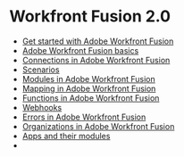 

# Workfront Fusion 2.0

* [Get started with Adobe Workfront Fusion](../../../workfront-fusion/get-started/get-started.md) 
* [Adobe Workfront Fusion basics](../../../workfront-fusion/workfront-fusion-basics/workfront-fusion-basics.md) 
* [Connections in Adobe Workfront Fusion](../../../workfront-fusion/connections/connections.md) 
* [Scenarios](../../../workfront-fusion/scenarios/scenarios.md) 
* [Modules in Adobe Workfront Fusion](../../../workfront-fusion/modules/modules.md) 
* [Mapping in Adobe Workfront Fusion](../../../workfront-fusion/mapping/mapping.md) 
* [Functions in Adobe Workfront Fusion](../../../workfront-fusion/functions/functions.md) 
* [Webhooks](../../../workfront-fusion/webhooks/webhooks.md) 
* [Errors in Adobe Workfront Fusion](../../../workfront-fusion/errors/errors.md) 
* [Organizations in Adobe Workfront Fusion](../../../workfront-fusion/organizations/organizations.md) 
* [Apps and their modules](../../../workfront-fusion/apps-and-their-modules/apps-and-their-modules.md) 
* 

  <!--
  <a href="../../../workfront-fusion/tutorials/tutorials.md" class="MCXref xref" xrefformat="{para}" data-mc-conditions="QuicksilverOrClassic.Draft mode">Tutorials</a>
  -->


